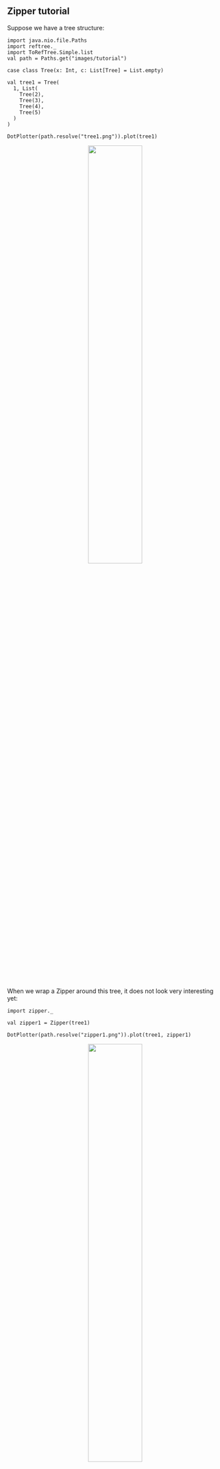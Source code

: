 ## Zipper tutorial

Suppose we have a tree structure:

```tut:invisible
import java.nio.file.Paths
import reftree._
import ToRefTree.Simple.list
val path = Paths.get("images/tutorial")
```

```tut:silent
case class Tree(x: Int, c: List[Tree] = List.empty)

val tree1 = Tree(
  1, List(
    Tree(2),
    Tree(3),
    Tree(4),
    Tree(5)
  )
)
```

```tut:invisible
DotPlotter(path.resolve("tree1.png")).plot(tree1)
```

<p align="center"><img src="images/tutorial/tree1.png" width="50%" /></p>

When we wrap a Zipper around this tree, it does not look very interesting yet:

```tut:silent
import zipper._

val zipper1 = Zipper(tree1)
```

```tut:invisible
DotPlotter(path.resolve("zipper1.png")).plot(tree1, zipper1)
```

<p align="center"><img src="images/tutorial/zipper1.png" width="50%" /></p>

We can see that it just points to the original tree and has some other empty fields.
More specifically, a Zipper consists of four pointers:

* The current focus
* Left siblings of the focus
* Right siblings of the focus
* The parent zipper

In this case the focus is the root of the tree, which has no siblings,
and the parent zipper does not exist, since we are at the top level.

One thing we can do right away is modify the focus:

```tut:silent
val zipper2 = zipper1.update(focus ⇒ focus.copy(x = focus.x + 99))
```

```tut:invisible
DotPlotter(path.resolve("zipper2.png")).plot(tree1, zipper1, zipper2)
```

<p align="center"><img src="images/tutorial/zipper2.png" width="50%" /></p>

We just created a new tree! To obtain it, we have to commit the changes:

```tut:silent
val tree2 = zipper2.commit
```

```tut:invisible
DotPlotter(path.resolve("tree2.png")).plot(tree1, tree2)
```

<p align="center"><img src="images/tutorial/tree2.png" width="50%" /></p>

If you were following closely,
you would notice that nothing spectacular happened yet:
we could’ve easily obtained the same result by modifying the tree directly:

```tut:silent
val tree2b = tree1.copy(x = tree1.x + 99)

assert(tree2b == tree2)
```

The power of Zipper becomes apparent when we go one or more levels deep.
To move down the tree, we “unzip” it, separating the child nodes into
the focused node and its left and right siblings:

```tut:silent
val zipper2 = zipper1.moveDownLeft
```

```tut:invisible
DotPlotter(path.resolve("zipper1+2.png")).plot(zipper1, zipper2)
```

<p align="center"><img src="images/tutorial/zipper1+2.png" width="50%" /></p>

The new Zipper links to the old one,
which will allow us to return to the root of the tree when we are done applying changes.
This link however prevents us from seeing the picture clearly.
Let’s suppress the parent field:

```tut:invisible
val oldVisualization = implicitly[ToRefTree[Zipper[Tree]]]
implicit val newVisualization = oldVisualization.suppressField(2)
```

```tut:invisible
DotPlotter(path.resolve("zipper2b.png")).plot(zipper2)
```

<p align="center"><img src="images/tutorial/zipper2b.png" width="50%" /></p>

Great! We have `2` in focus and `3, 4, 5` as right siblings. What happens if we move right a bit?

```tut:silent
val zipper3 = zipper2.moveRightBy(2)
```

```tut:invisible
DotPlotter(path.resolve("zipper3.png")).plot(zipper3)
```

<p align="center"><img src="images/tutorial/zipper3.png" width="50%" /></p>

This is interesting! Notice that the left siblings are “inverted”.
This allows to move left and right in constant time, because the sibling
adjacent to the focus is always at the head of the list.

This also allows us to insert new siblings easily:

```tut:silent
val zipper4 = zipper3.insertLeft(Tree(34))
```

```tut:invisible
DotPlotter(path.resolve("zipper4.png")).plot(zipper4)
```

<p align="center"><img src="images/tutorial/zipper4.png" width="50%" /></p>

And, as you might know, we can delete nodes and update the focus:

```tut:silent
val zipper5 = zipper4.deleteAndMoveRight.set(Tree(45))
```

```tut:invisible
DotPlotter(path.resolve("zipper5.png")).plot(zipper5)
```

<p align="center"><img src="images/tutorial/zipper5.png" width="50%" /></p>

Finally, when we move up, the siblings at the current level are “zipped”
together and their parent node is updated:

```tut:silent
val zipper6 = zipper5.moveUp
```

```tut:invisible
DotPlotter(path.resolve("zipper6.png")).plot(zipper6)
```

<p align="center"><img src="images/tutorial/zipper6.png" width="50%" /></p>

You can probably guess by now that `.commit` is a shorthand for going
all the way up (applying all the changes) and returning the focus:

```tut:silent
val tree3a = zipper5.moveUp.focus
val tree3b = zipper5.commit

assert(tree3a == tree3b)
```
